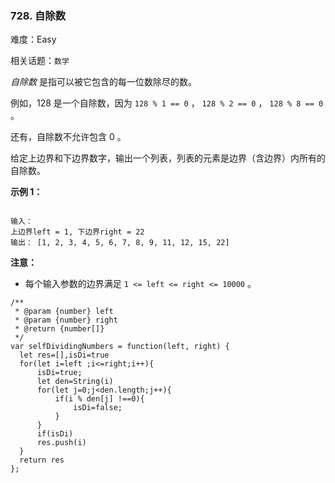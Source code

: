 ### 728. 自除数

难度：Easy

相关话题：`数学`

*自除数* 是指可以被它包含的每一位数除尽的数。



例如，128 是一个自除数，因为 `128 % 1 == 0` ， `128 % 2 == 0` ， `128 % 8 == 0` 。



还有，自除数不允许包含 0 。



给定上边界和下边界数字，输出一个列表，列表的元素是边界（含边界）内所有的自除数。



**示例 1：** 



```

输入： 
上边界left = 1, 下边界right = 22
输出： [1, 2, 3, 4, 5, 6, 7, 8, 9, 11, 12, 15, 22]
```


**注意：** 




* 每个输入参数的边界满足 `1 <= left <= right <= 10000` 。




```
/**
 * @param {number} left
 * @param {number} right
 * @return {number[]}
 */
var selfDividingNumbers = function(left, right) {
  let res=[],isDi=true
  for(let i=left ;i<=right;i++){
      isDi=true;
      let den=String(i)
      for(let j=0;j<den.length;j++){
          if(i % den[j] !==0){
              isDi=false;
          }
      }
      if(isDi)
      res.push(i)
  }
  return res
};
```

